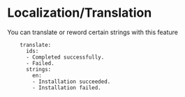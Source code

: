 # Localization/Translation

You can translate or reword certain strings with this feature

        translate:
          ids:
          - Completed successfully.
          - Failed.
          strings:
            en:
            - Installation succeeded.
            - Installation failed.
